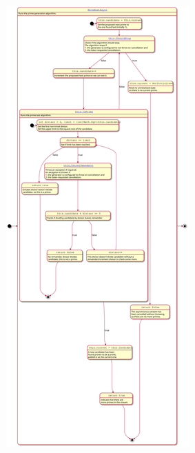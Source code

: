 ![State diagram of a prime number generator implemented as an asynchronous stream](./PrimeGenerator_state_diagram.svg)